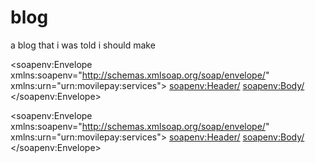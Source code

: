 # blog
a blog that i was told i should make


<?xml version="1.0" encoding="utf-8"?>
<soapenv:Envelope xmlns:soapenv="http://schemas.xmlsoap.org/soap/envelope/" xmlns:urn="urn:movilepay:services">
  <soapenv:Header/>
  <soapenv:Body/>
</soapenv:Envelope>


<?xml version="1.0" encoding="utf-8"?>
<soapenv:Envelope xmlns:soapenv="http://schemas.xmlsoap.org/soap/envelope/" xmlns:urn="urn:movilepay:services">
  <soapenv:Header/>
  <soapenv:Body/>
</soapenv:Envelope>
